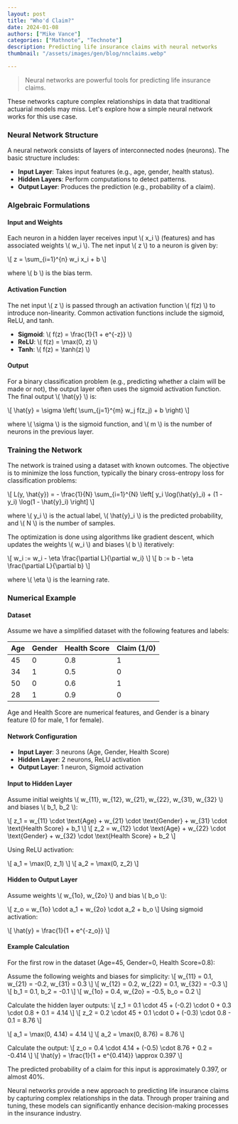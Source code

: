```yaml
---
layout: post
title: "Who'd Claim?"
date: 2024-01-08
authors: ["Mike Vance"]
categories: ["Mathnote", "Technote"]
description: Predicting life insurance claims with neural networks
thumbnail: "/assets/images/gen/blog/nnclaims.webp"

---
```


> Neural networks are powerful tools for predicting life insurance claims. 

These networks capture complex relationships in data that traditional actuarial models may miss. Let's explore how a simple neural network works for this use case.

### Neural Network Structure

A neural network consists of layers of interconnected nodes (neurons). The basic structure includes:
- **Input Layer**: Takes input features (e.g., age, gender, health status).
- **Hidden Layers**: Perform computations to detect patterns.
- **Output Layer**: Produces the prediction (e.g., probability of a claim).

### Algebraic Formulations

#### Input and Weights

Each neuron in a hidden layer receives input \\( x_i \\) (features) and has associated weights \\( w_i \\). The net input \\( z \\) to a neuron is given by:

\\[ z = \sum_{i=1}^{n} w_i x_i + b \\]

where \\( b \\) is the bias term.

#### Activation Function

The net input \\( z \\) is passed through an activation function \\( f(z) \\) to introduce non-linearity. Common activation functions include the sigmoid, ReLU, and tanh.

- **Sigmoid**: \\( f(z) = \frac{1}{1 + e^{-z}} \\)
- **ReLU**: \\( f(z) = \max(0, z) \\)
- **Tanh**: \\( f(z) = \tanh(z) \\)

#### Output

For a binary classification problem (e.g., predicting whether a claim will be made or not), the output layer often uses the sigmoid activation function. The final output \\( \hat{y} \\) is:

\\[ \hat{y} = \sigma \left( \sum_{j=1}^{m} w_j f(z_j) + b \right) \\]

where \\( \sigma \\) is the sigmoid function, and \\( m \\) is the number of neurons in the previous layer.

### Training the Network

The network is trained using a dataset with known outcomes. The objective is to minimize the loss function, typically the binary cross-entropy loss for classification problems:

\\[ L(y, \hat{y}) = - \frac{1}{N} \sum_{i=1}^{N} \left[ y_i \log(\hat{y}_i) + (1 - y_i) \log(1 - \hat{y}_i) \right] \\]

where \\( y_i \\) is the actual label, \\( \hat{y}_i \\) is the predicted probability, and \\( N \\) is the number of samples.

The optimization is done using algorithms like gradient descent, which updates the weights \\( w_i \\) and biases \\( b \\) iteratively:

\\[ w_i := w_i - \eta \frac{\partial L}{\partial w_i} \\]
\\[ b := b - \eta \frac{\partial L}{\partial b} \\]

where \\( \eta \\) is the learning rate.

### Numerical Example

#### Dataset

Assume we have a simplified dataset with the following features and labels:

| Age | Gender | Health Score | Claim (1/0) |
|-----|--------|--------------|-------------|
| 45  | 0      | 0.8          | 1           |
| 34  | 1      | 0.5          | 0           |
| 50  | 0      | 0.6          | 1           |
| 28  | 1      | 0.9          | 0           |


Age and Health Score are numerical features, and Gender is a binary feature (0 for male, 1 for female).

#### Network Configuration

- **Input Layer**: 3 neurons (Age, Gender, Health Score)
- **Hidden Layer**: 2 neurons, ReLU activation
- **Output Layer**: 1 neuron, Sigmoid activation



#### Input to Hidden Layer

   Assume initial weights \\( w_{11}, w_{12}, w_{21}, w_{22}, w_{31}, w_{32} \\) and biases \\( b_1, b_2 \\):

   \\[ z_1 = w_{11} \cdot \text{Age} + w_{21} \cdot \text{Gender} + w_{31} \cdot \text{Health Score} + b_1 \\]
   \\[ z_2 = w_{12} \cdot \text{Age} + w_{22} \cdot \text{Gender} + w_{32} \cdot \text{Health Score} + b_2 \\]

   Using ReLU activation:

   \\[ a_1 = \max(0, z_1) \\]
   \\[ a_2 = \max(0, z_2) \\]

#### Hidden to Output Layer

   Assume weights \\( w_{1o}, w_{2o} \\) and bias \\( b_o \\):

   \\[ z_o = w_{1o} \cdot a_1 + w_{2o} \cdot a_2 + b_o \\]
   Using sigmoid activation:

   \\[ \hat{y} = \frac{1}{1 + e^{-z_o}} \\]

#### Example Calculation

For the first row in the dataset (Age=45, Gender=0, Health Score=0.8):

Assume the following weights and biases for simplicity:
\\[ w_{11} = 0.1, w_{21} = -0.2, w_{31} = 0.3 \\]
\\[ w_{12} = 0.2, w_{22} = 0.1, w_{32} = -0.3 \\]
\\[ b_1 = 0.1, b_2 = -0.1 \\]
\\[ w_{1o} = 0.4, w_{2o} = -0.5, b_o = 0.2 \\]

Calculate the hidden layer outputs:
\\[ z_1 = 0.1 \cdot 45 + (-0.2) \cdot 0 + 0.3 \cdot 0.8 + 0.1 = 4.14 \\]
\\[ z_2 = 0.2 \cdot 45 + 0.1 \cdot 0 + (-0.3) \cdot 0.8 - 0.1 = 8.76 \\]

\\[ a_1 = \max(0, 4.14) = 4.14 \\]
\\[ a_2 = \max(0, 8.76) = 8.76 \\]

Calculate the output:
\\[ z_o = 0.4 \cdot 4.14 + (-0.5) \cdot 8.76 + 0.2 = -0.414 \\]
\\[ \hat{y} = \frac{1}{1 + e^{0.414}} \approx 0.397 \\]

The predicted probability of a claim for this input is approximately 0.397, or almost 40%.


Neural networks provide a new approach to predicting life insurance claims by capturing complex relationships in the data. Through proper training and tuning, these models can significantly enhance decision-making processes in the insurance industry.